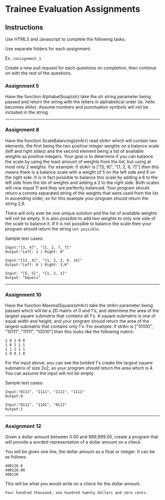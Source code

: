 #  Trainee Evaluation Assignments

  

##  Instructions

Use HTML5 and Javascript to complete the following tasks.

  

Use separate folders for each assignment.

Ex. `/assignment_1`

  

Create a new pull request for each questions on completion, then continue on with the rest of the questions.

###  Assignment 5

Have the function AlphabetSoup(str) take the str string parameter being passed and return the string with the letters in alphabetical order (ie. hello becomes ehllo). Assume numbers and punctuation symbols will not be included in the string.

----

###  Assignment 8

Have the function ScaleBalancing(strArr) read strArr which will contain two elements, the first being the two positive integer weights on a balance scale (left and right sides) and the second element being a list of available weights as positive integers. Your goal is to determine if you can balance the scale by using the least amount of weights from the list, but using at most only 2 weights. For example: if strArr is ["[5, 9]", "[1, 2, 6, 7]"] then this means there is a balance scale with a weight of 5 on the left side and 9 on the right side. It is in fact possible to balance this scale by adding a 6 to the left side from the list of weights and adding a 2 to the right side. Both scales will now equal 11 and they are perfectly balanced. Your program should return a comma separated string of the weights that were used from the list in ascending order, so for this example your program should return the string 2,6.

  

There will only ever be one unique solution and the list of available weights will not be empty. It is also possible to add two weights to only one side of the scale to balance it. If it is not possible to balance the scale then your program should return the string `not possible`.

  

Sample test cases:

```
Input:"[3, 4]", "[1, 2, 7, 7]"
Output:"Left: 1 | Right: 0"

Input:"[13, 4]", "[1, 2, 3, 6, 14]"
Output:"Left: 0 | Right: 3,6"

Input: "[5, 5]", "[1, 2, 3]"
Output: "Equals"
```

  

---
###  Assignment 10

Have the function MaximalSquare(strArr) take the strArr parameter being passed which will be a 2D matrix of 0 and 1's, and determine the area of the largest square submatrix that contains all 1's. A square submatrix is one of equal width and height, and your program should return the area of the largest submatrix that contains only 1's. For example: if strArr is ["10100", "10111", "11111", "10010"] then this looks like the following matrix:

```
1 0 1 0 0
1 0 1 1 1
1 1 1 1 1
1 0 0 1 0
```

  

For the input above, you can see the bolded 1's create the largest square submatrix of size 2x2, so your program should return the area which is 4. You can assume the input will not be empty.

  

Sample test cases:

```
Input:"0111", "1111", "1111", "1111"
Output:9  

Input:"0111", "1101", "0111"
Output:1
```

---

###  Assignment 12

  

Given a dollar amount between 0.00 and 999,999.00, create a program that will provide a worded representation of a dollar amount on a check.

  

You will be given one line, the dollar amount as a float or integer. It can be as follows:

```
400120.0
400120.00
400120
```

This will be what you would write on a check for the dollar amount.

  

```
Four hundred thousand, one hundred twenty dollars and zero cents.
```
